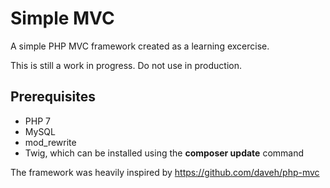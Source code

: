 # Simple MVC

A simple PHP MVC framework created as a learning excercise.

This is still a work in progress. Do not use in production.

## Prerequisites
- PHP 7
- MySQL
- mod_rewrite
- Twig, which can be installed using the **composer update** command

The framework was heavily inspired by https://github.com/daveh/php-mvc
